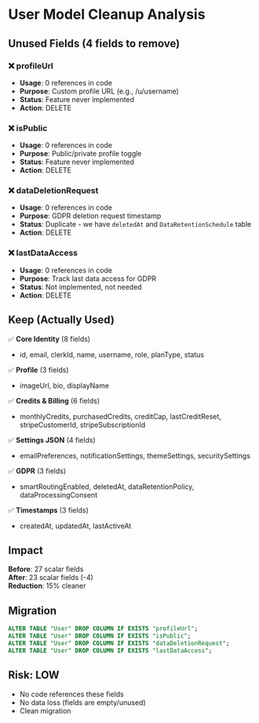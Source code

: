 # User Model Cleanup Analysis

## Unused Fields (4 fields to remove)

### ❌ profileUrl
- **Usage**: 0 references in code
- **Purpose**: Custom profile URL (e.g., /u/username)
- **Status**: Feature never implemented
- **Action**: DELETE

### ❌ isPublic
- **Usage**: 0 references in code  
- **Purpose**: Public/private profile toggle
- **Status**: Feature never implemented
- **Action**: DELETE

### ❌ dataDeletionRequest
- **Usage**: 0 references in code
- **Purpose**: GDPR deletion request timestamp
- **Status**: Duplicate - we have `deletedAt` and `DataRetentionSchedule` table
- **Action**: DELETE

### ❌ lastDataAccess
- **Usage**: 0 references in code
- **Purpose**: Track last data access for GDPR
- **Status**: Not implemented, not needed
- **Action**: DELETE

## Keep (Actually Used)

✅ **Core Identity** (8 fields)
- id, email, clerkId, name, username, role, planType, status

✅ **Profile** (3 fields)
- imageUrl, bio, displayName

✅ **Credits & Billing** (6 fields)
- monthlyCredits, purchasedCredits, creditCap, lastCreditReset, stripeCustomerId, stripeSubscriptionId

✅ **Settings JSON** (4 fields)
- emailPreferences, notificationSettings, themeSettings, securitySettings

✅ **GDPR** (3 fields)
- smartRoutingEnabled, deletedAt, dataRetentionPolicy, dataProcessingConsent

✅ **Timestamps** (3 fields)
- createdAt, updatedAt, lastActiveAt

## Impact

**Before**: 27 scalar fields  
**After**: 23 scalar fields (-4)  
**Reduction**: 15% cleaner

## Migration

```sql
ALTER TABLE "User" DROP COLUMN IF EXISTS "profileUrl";
ALTER TABLE "User" DROP COLUMN IF EXISTS "isPublic";
ALTER TABLE "User" DROP COLUMN IF EXISTS "dataDeletionRequest";
ALTER TABLE "User" DROP COLUMN IF EXISTS "lastDataAccess";
```

## Risk: LOW
- No code references these fields
- No data loss (fields are empty/unused)
- Clean migration
